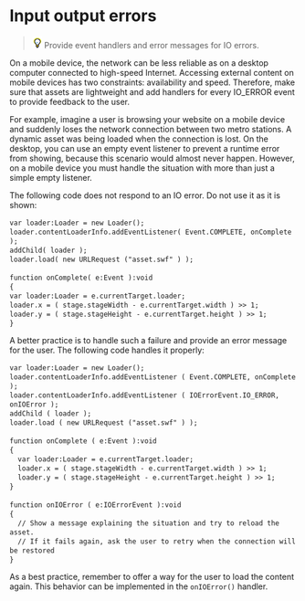 # Input output errors

> ![](../img/tip_help.png) Provide event handlers and error messages for IO
> errors.

On a mobile device, the network can be less reliable as on a desktop computer
connected to high-speed Internet. Accessing external content on mobile devices
has two constraints: availability and speed. Therefore, make sure that assets
are lightweight and add handlers for every IO_ERROR event to provide feedback to
the user.

For example, imagine a user is browsing your website on a mobile device and
suddenly loses the network connection between two metro stations. A dynamic
asset was being loaded when the connection is lost. On the desktop, you can use
an empty event listener to prevent a runtime error from showing, because this
scenario would almost never happen. However, on a mobile device you must handle
the situation with more than just a simple empty listener.

The following code does not respond to an IO error. Do not use it as it is
shown:

    var loader:Loader = new Loader();
    loader.contentLoaderInfo.addEventListener( Event.COMPLETE, onComplete );
    addChild( loader );
    loader.load( new URLRequest ("asset.swf" ) );
     
    function onComplete( e:Event ):void
    {
    var loader:Loader = e.currentTarget.loader;
    loader.x = ( stage.stageWidth - e.currentTarget.width ) >> 1;
    loader.y = ( stage.stageHeight - e.currentTarget.height ) >> 1;
    }

A better practice is to handle such a failure and provide an error message for
the user. The following code handles it properly:

    var loader:Loader = new Loader();
    loader.contentLoaderInfo.addEventListener ( Event.COMPLETE, onComplete );
    loader.contentLoaderInfo.addEventListener ( IOErrorEvent.IO_ERROR, onIOError );
    addChild ( loader );
    loader.load ( new URLRequest ("asset.swf" ) );

    function onComplete ( e:Event ):void
    {
      var loader:Loader = e.currentTarget.loader;
      loader.x = ( stage.stageWidth - e.currentTarget.width ) >> 1;
      loader.y = ( stage.stageHeight - e.currentTarget.height ) >> 1;
    }

    function onIOError ( e:IOErrorEvent ):void
    {
      // Show a message explaining the situation and try to reload the asset.
      // If it fails again, ask the user to retry when the connection will be restored
    }

As a best practice, remember to offer a way for the user to load the content
again. This behavior can be implemented in the `onIOError()` handler.

